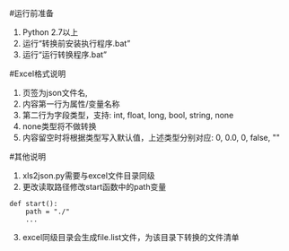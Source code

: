 #运行前准备
1. Python 2.7以上
2. 运行“转换前安装执行程序.bat”
3. 运行“运行转换程序.bat”

#Excel格式说明
1. 页签为json文件名,
2. 内容第一行为属性/变量名称
3. 第二行为字段类型，支持: int, float, long, bool, string, none
4. none类型将不做转换
5. 内容留空时将根据类型写入默认值，上述类型分别对应: 0, 0.0, 0, false, ""

#其他说明
1. xls2json.py需要与excel文件目录同级
2. 更改读取路径修改start函数中的path变量
```
def start():
    path = "./"
    ...
```
3. excel同级目录会生成file.list文件，为该目录下转换的文件清单

